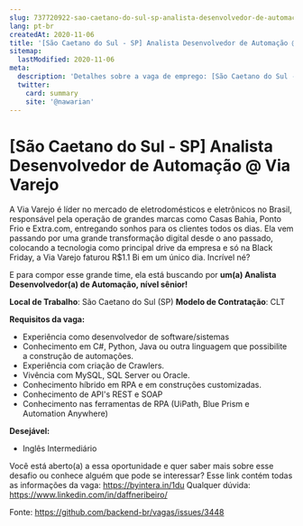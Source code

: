 ```yaml
---
slug: 737720922-sao-caetano-do-sul-sp-analista-desenvolvedor-de-automacao-at-via-varejo
lang: pt-br
createdAt: 2020-11-06
title: '[São Caetano do Sul - SP] Analista Desenvolvedor de Automação @ Via Varejo - Vaga de Emprego'
sitemap:
  lastModified: 2020-11-06
meta:
  description: 'Detalhes sobre a vaga de emprego: [São Caetano do Sul - SP] Analista Desenvolvedor de Automação @ Via Varejo'
  twitter:
    card: summary
    site: '@nawarian'
---
```


# [São Caetano do Sul - SP] Analista Desenvolvedor de Automação @ Via Varejo

A Via Varejo é líder no mercado de eletrodomésticos e eletrônicos no Brasil, responsável pela operação de grandes marcas como Casas Bahia, Ponto Frio e Extra.com, entregando sonhos para os clientes todos os dias. Ela vem passando por uma grande transformação digital desde o ano passado, colocando a tecnologia como principal drive da empresa e só na Black Friday, a Via Varejo faturou R$1.1 Bi em um único dia. Incrível né? 

E para compor esse grande time, ela está buscando por **um(a) Analista Desenvolvedor(a) de Automação, nível sênior!**

**Local de Trabalho**: São Caetano do Sul (SP)
**Modelo de Contratação**: CLT 

**Requisitos da vaga:**
- Experiência como desenvolvedor de software/sistemas
- Conhecimento em C#, Python, Java ou outra linguagem que possibilite a construção de automações.
- Experiência com criação de Crawlers.
- Vivência com MySQL, SQL Server ou Oracle.
- Conhecimento híbrido em RPA e em construções customizadas.
- Conhecimento de API's REST e SOAP
- Conhecimento nas ferramentas de RPA (UiPath, Blue Prism e Automation Anywhere)

**Desejável:** 
- Inglês Intermediário

Você está aberto(a) a essa oportunidade e quer saber mais sobre esse desafio ou conhece alguém que pode se interessar?
Esse link contém todas as informações da vaga: https://byintera.in/1du
Qualquer dúvida: https://www.linkedin.com/in/daffneribeiro/




Fonte: https://github.com/backend-br/vagas/issues/3448